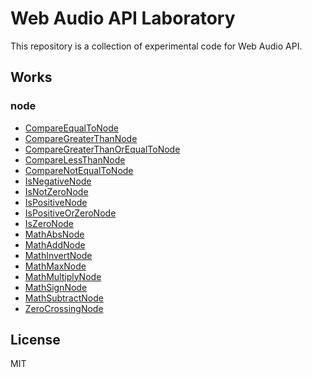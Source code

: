 # Web Audio API Laboratory

This repository is a collection of experimental code for Web Audio API.

## Works

### node

  - [CompareEqualToNode](node/CompareEqualToNode)
  - [CompareGreaterThanNode](node/CompareGreaterThanNode)
  - [CompareGreaterThanOrEqualToNode](node/CompareGreaterThanOrEqualToNode)
  - [CompareLessThanNode](node/CompareLessThanNode)
  - [CompareNotEqualToNode](node/CompareNotEqualToNode)
  - [IsNegativeNode](node/IsNegativeNode)
  - [IsNotZeroNode](node/IsNotZeroNode)
  - [IsPositiveNode](node/IsPositiveNode)
  - [IsPositiveOrZeroNode](node/IsPositiveOrZeroNode)
  - [IsZeroNode](node/IsZeroNode)
  - [MathAbsNode](node/MathAbsNode)
  - [MathAddNode](node/MathAddNode)
  - [MathInvertNode](node/MathInvertNode)
  - [MathMaxNode](node/MathMaxNode)
  - [MathMultiplyNode](node/MathMultiplyNode)
  - [MathSignNode](node/MathSignNode)
  - [MathSubtractNode](node/MathSubtractNode)
  - [ZeroCrossingNode](node/ZeroCrossingNode)

## License
MIT
